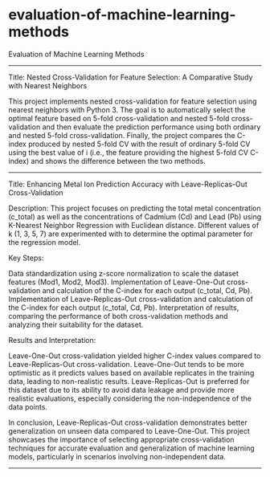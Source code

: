 # evaluation-of-machine-learning-methods
Evaluation of Machine Learning Methods
******************************************************************************************************
Title: Nested Cross-Validation for Feature Selection: A Comparative Study with Nearest Neighbors

This project implements nested cross-validation for feature selection using nearest neighbors with Python 3. The goal is to automatically select the optimal feature based on 5-fold cross-validation and nested 5-fold cross-validation and then evaluate the prediction performance using both ordinary and nested 5-fold cross-validation. Finally, the project compares the C-index produced by nested 5-fold CV with the result of ordinary 5-fold CV using the best value of i (i.e., the feature providing the highest 5-fold CV C-index) and shows the difference between the two methods.
******************************************************************************************************
Title: Enhancing Metal Ion Prediction Accuracy with Leave-Replicas-Out Cross-Validation

Description:
This project focuses on predicting the total metal concentration (c_total) as well as the concentrations of Cadmium (Cd) and Lead (Pb) using K-Nearest Neighbor Regression with Euclidean distance. Different values of k (1, 3, 5, 7) are experimented with to determine the optimal parameter for the regression model.

Key Steps:

Data standardization using z-score normalization to scale the dataset features (Mod1, Mod2, Mod3).
Implementation of Leave-One-Out cross-validation and calculation of the C-index for each output (c_total, Cd, Pb).
Implementation of Leave-Replicas-Out cross-validation and calculation of the C-index for each output (c_total, Cd, Pb).
Interpretation of results, comparing the performance of both cross-validation methods and analyzing their suitability for the dataset.

Results and Interpretation:

Leave-One-Out cross-validation yielded higher C-index values compared to Leave-Replicas-Out cross-validation.
Leave-One-Out tends to be more optimistic as it predicts values based on available replicates in the training data, leading to non-realistic results. Leave-Replicas-Out is preferred for this dataset due to its ability to avoid data leakage and provide more realistic evaluations, especially considering the non-independence of the data points. 

In conclusion, Leave-Replicas-Out cross-validation demonstrates better generalization on unseen data compared to Leave-One-Out. This project showcases the importance of selecting appropriate cross-validation techniques for accurate evaluation and generalization of machine learning models, particularly in scenarios involving non-independent data.
******************************************************************************************************







